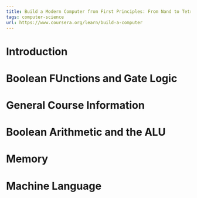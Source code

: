 ```yaml
---
title: Build a Modern Computer from First Principles: From Nand to Tetris (Project-Centered Course)
tags: computer-science
url: https://www.coursera.org/learn/build-a-computer
---
```


# Introduction


# Boolean FUnctions and Gate Logic


# General Course Information


# Boolean Arithmetic and the ALU


# Memory


# Machine Language


